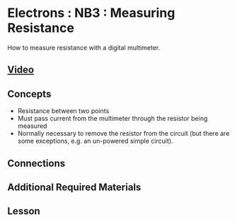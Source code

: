 # Electrons : NB3 : Measuring Resistance
How to measure resistance with a digital multimeter.

## [Video](https://vimeo.com/1027761453)

## Concepts
- Resistance between two points
- Must pass current from the multimeter through the resistor being measured
- Normally necessary to remove the resistor from the circuit (but there are some exceptions, e.g. an un-powered simple circuit).

## Connections

## Additional Required Materials

## Lesson
